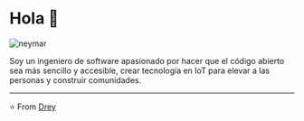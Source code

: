 # Hola 💬
![neymar](https://github.com/user-attachments/assets/3c8ebca9-3552-4728-9ccc-eff96947b0c7)


Soy un ingeniero de software apasionado por hacer que el código abierto sea más sencillo y accesible, crear tecnología en IoT para elevar a las personas y construir comunidades.



---
⭐️ From [Drey](https://github.com/Dreyuix)
 
